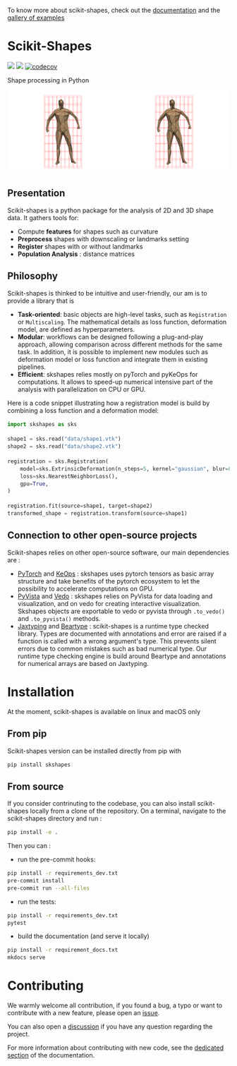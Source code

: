 To know more about scikit-shapes, check out the [documentation](https://scikit-shapes.github.io/scikit-shapes/) and the [gallery of examples](https://scikit-shapes.github.io/scikit-shapes/auto_examples/index.html)

# Scikit-Shapes
![](https://github.com/scikit-shapes/scikit-shapes/actions/workflows/documentation.yml/badge.svg?branch=main) ![](https://github.com/scikit-shapes/scikit-shapes/actions/workflows/tests.yml/badge.svg?branch=main) [![codecov](https://codecov.io/gh/scikit-shapes/scikit-shapes/graph/badge.svg?token=RLM6HOH2QI)](https://codecov.io/gh/scikit-shapes/scikit-shapes)



Shape processing in Python

![](doc/animation.gif)

## Presentation

Scikit-shapes is a python package for the analysis of 2D and 3D shape data. It gathers tools for:

- Compute **features** for shapes such as curvature
- **Preprocess** shapes with downscaling or landmarks setting
- **Register** shapes with or without landmarks
- **Population Analysis** : distance matrices

## Philosophy

Scikit-shapes is thinked to be intuitive and user-friendly, our am is to provide a library that is
- **Task-oriented**: basic objects are high-level tasks, such as `Registration` or `Multiscaling`. The mathematical details as loss function, deformation model, are defined as hyperparameters.
- **Modular**: workflows can be designed following a plug-and-play approach, allowing comparison across different methods for the same task. In addition, it is possible to implement new modules such as deformation model or loss function and integrate them in existing pipelines.
- **Efficient**: skshapes relies mostly on pyTorch and pyKeOps for computations. It allows to speed-up numerical intensive part of the analysis with parallelization on CPU or GPU.

Here is a code snippet illustrating how a registration model is build by combining a loss function and a deformation model:

```python
import skshapes as sks

shape1 = sks.read("data/shape1.vtk")
shape2 = sks.read("data/shape2.vtk")

registration = sks.Registration(
    model=sks.ExtrinsicDeformation(n_steps=5, kernel="gaussian", blur=0.5),
    loss=sks.NearestNeighborLoss(),
    gpu=True,
)

registration.fit(source=shape1, target=shape2)
transformed_shape = registration.transform(source=shape1)
```


## Connection to other open-source projects

Scikit-shapes relies on other open-source software, our main dependencies are :
- [PyTorch](https://pytorch.org/) and [KeOps](https://www.kernel-operations.io/keops/index.html) : skshapes uses pytorch tensors as basic array structure and take benefits of the pytorch ecosystem to let the possibility to accelerate computations on GPU.
- [PyVista](https://docs.pyvista.org/version/stable/) and [Vedo](https://vedo.embl.es/) : skshapes relies on PyVista for data loading and visualization, and on vedo for creating interactive visualization. Skshapes objects are exportable to vedo or pyvista through `.to_vedo()` and `.to_pyvista()` methods.
- [Jaxtyping](https://github.com/google/jaxtyping) and [Beartype](https://beartype.readthedocs.io/en/latest/) : scikit-shapes is a runtime type checked library. Types are documented with annotations and error are raised if a function is called with a wrong argument's type. This prevents silent errors due to common mistakes such as bad numerical type. Our runtime type checking engine is build around Beartype and annotations for numerical arrays are based on Jaxtyping.

# Installation

At the moment, scikit-shapes is available on linux and macOS only

## From pip

Scikit-shapes version can be installed directly from pip with
```bash
pip install skshapes
```

## From source

If you consider contrinuting to the codebase, you can also install scikit-shapes locally from a clone of the repository. On a terminal, navigate to the scikit-shapes directory and run :

```bash
pip install -e .
```

Then you can :

-  run the pre-commit hooks:
```bash
pip install -r requirements_dev.txt
pre-commit install
pre-commit run --all-files
```

- run the tests:
```bash
pip install -r requirements_dev.txt
pytest
```
- build the documentation (and serve it locally)
```bash
pip install -r requirement_docs.txt
mkdocs serve
```

# Contributing

We warmly welcome all contribution, if you found a bug, a typo or want to contribute with a new feature, please open an [issue](https://github.com/scikit-shapes/scikit-shapes/issues).

You can also open a [discussion](https://github.com/scikit-shapes/scikit-shapes/discussions) if you have any question regarding the project.

For more information about contributing with new code, see the [dedicated section](https://scikit-shapes.github.io/scikit-shapes/contributing/) of the documentation.
